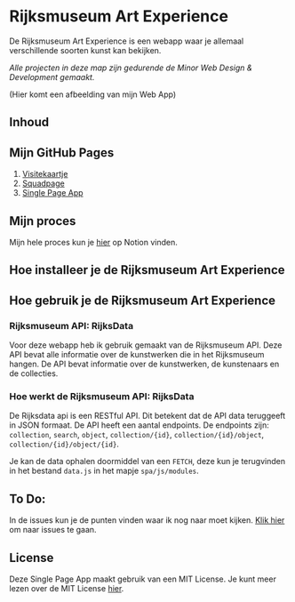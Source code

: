 # Rijksmuseum Art Experience

De Rijksmuseum Art Experience is een webapp waar je allemaal verschillende soorten kunst kan bekijken.

_Alle projecten in deze map zijn gedurende de Minor Web Design & Development gemaakt._

(Hier komt een afbeelding van mijn Web App)

## Inhoud

## Mijn GitHub Pages

1. [Visitekaartje](https://inevdhoven.github.io/web-app-from-scratch-2223/visitekaartje/)
2. [Squadpage](https://inevdhoven.github.io/web-app-from-scratch-2223/team/)
3. [Single Page App](https://inevdhoven.github.io/web-app-from-scratch-2223/spa/)

## Mijn proces

Mijn hele proces kun je [hier](https://smooth-freeze-4ae.notion.site/Web-App-From-Scratch-a8473f4f91ad45a18fd38bfde067b336) op Notion vinden.

## Hoe installeer je de Rijksmuseum Art Experience

## Hoe gebruik je de Rijksmuseum Art Experience

### Rijksmuseum API: RijksData

Voor deze webapp heb ik gebruik gemaakt van de Rijksmuseum API. Deze API bevat alle informatie over de kunstwerken die in het Rijksmuseum hangen. De API bevat informatie over de kunstwerken, de kunstenaars en de collecties.

### Hoe werkt de Rijksmuseum API: RijksData

De Rijksdata api is een RESTful API. Dit betekent dat de API data teruggeeft in JSON formaat. De API heeft een aantal endpoints. De endpoints zijn: `collection`, `search`, `object`, `collection/{id}`, `collection/{id}/object`, `collection/{id}/object/{id}`.

Je kan de data ophalen doormiddel van een `FETCH`, deze kun je terugvinden in het bestand `data.js` in het mapje `spa/js/modules`.

## To Do:

In de issues kun je de punten vinden waar ik nog naar moet kijken. [Klik hier](https://github.com/Inevdhoven/web-app-from-scratch-2223/issues) om naar issues te gaan.

## License

Deze Single Page App maakt gebruik van een MIT License. Je kunt meer lezen over de MIT License [hier](https://github.com/Inevdhoven/web-app-from-scratch-2223/blob/main/LICENSE).

<!-- Add a link to your live demo in Github Pages 🌐-->

<!-- ☝️ replace this description with a description of your own work -->

<!-- replace the code in the /docs folder with your own, so you can showcase your work with GitHub Pages 🌍 -->

<!-- Add a nice poster image here at the end of the week, showing off your shiny frontend 📸 -->

<!-- Maybe a table of contents here? 📚 -->

<!-- How about a section that describes how to install this project? 🤓 -->

<!-- ...but how does one use this project? What are its features 🤔 -->

<!-- What external data source is featured in your project and what are its properties 🌠 -->

<!-- Maybe a checklist of done stuff and stuff still on your wishlist? ✅ -->

<!-- How about a license here? 📜 (or is it a licence?) 🤷 -->

